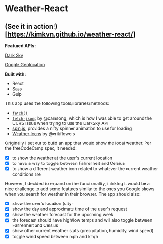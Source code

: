# Weather-React

## (See it in action!)[https://kimkvn.github.io/weather-react/]

**Featured APIs:**

[Dark Sky](https://darksky.net/dev/)

[Google Geolocation](https://developers.google.com/maps/documentation/javascript/examples/map-geolocation)

**Built with:**
* React
* Sass
* Gulp

This app uses the following tools/libraries/methods:
* [`fetch()`](https://developer.mozilla.org/en-US/docs/Web/API/Fetch_API)
* [`fetch-jsonp`](https://github.com/camsong/fetch-jsonp) by @camsong, which is how I was able to get around the CORS issue when trying to use the DarkSky API
* [spin.js](http://spin.js.org/), provides a nifty spinner animation to use for loading
* [Weather Icons](https://erikflowers.github.io/weather-icons/) by @erikflowers


Originally I set out to build an app that would show the local weather. Per the freeCodeCamp spec, it needed:

- [x] to show the weather at the user's current location
- [x] to have a way to toggle between Fahrenheit and Celsius
- [x] to show a different weather icon related to whatever the current weather conditions are

However, I decided to expand on the functionality, thinking it would be a nice challenge to add some features similar to the ones you Google shows when you search for weather in their browser. The app should also:

- [x] show the user's location (city)
- [x] show the day and approximate time of the user's request
- [x] show the weather forecast for the upcoming week
- [x] the forecast should have high/low temps and will also toggle between Fahrenheit and Celsius
- [x] show other current weather stats (precipitation, humidity, wind speed)
- [x] toggle wind speed between mph and km/h
